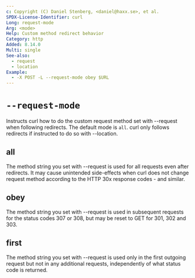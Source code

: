 ```yaml
---
c: Copyright (C) Daniel Stenberg, <daniel@haxx.se>, et al.
SPDX-License-Identifier: curl
Long: request-mode
Arg: <mode>
Help: Custom method redirect behavior
Category: http
Added: 8.14.0
Multi: single
See-also:
  - request
  - location
Example:
  - -X POST -L --request-mode obey $URL
---
```


# `--request-mode`

Instructs curl how to do the custom request method set with --request when
following redirects. The default mode is `all`. curl only follows redirects if
instructed to do so with --location.

## all

The method string you set with --request is used for all requests even after
redirects. It may cause unintended side-effects when curl does not change
request method according to the HTTP 30x response codes - and similar.

## obey

The method string you set with --request is used in subsequent requests for
the status codes 307 or 308, but may be reset to GET for 301, 302 and 303.

## first

The method string you set with --request is used only in the first outgoing
request but not in any additional requests, independently of what status code
is returned.
